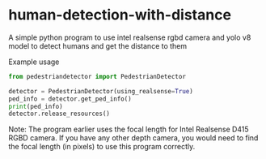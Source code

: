 # human-detection-with-distance
A simple python program to use intel realsense rgbd camera and yolo v8 model to detect humans and get the distance to them


Example usage
```python
from pedestriandetector import PedestrianDetector

detector = PedestrianDetector(using_realsense=True)
ped_info = detector.get_ped_info()
print(ped_info)
detector.release_resources()
```

Note: The program earlier uses the focal length for Intel Realsense D415 RGBD camera. If you have any other depth camera, you would need to find the focal length (in pixels) to use this program correctly.
